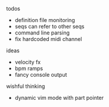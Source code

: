 todos

- definition file monitoring
- seqs can refer to other seqs
- command line parsing
- fix hardcoded midi channel

ideas

- velocity fx
- bpm ramps
- fancy console output

wishful thinking

- dynamic vim mode with part pointer
